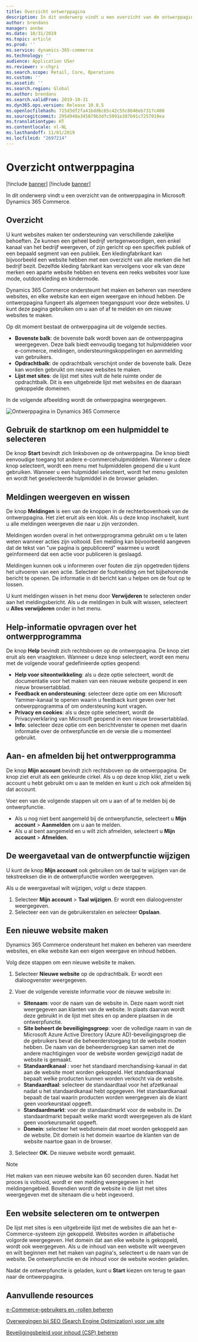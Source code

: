 ```yaml
---
title: Overzicht ontwerppagina
description: In dit onderwerp vindt u een overzicht van de ontwerppagina in Microsoft Dynamics 365 Commerce.
author: brendans
manager: annbe
ms.date: 10/31/2019
ms.topic: article
ms.prod: ''
ms.service: dynamics-365-commerce
ms.technology: ''
audience: Application USer
ms.reviewer: v-chgri
ms.search.scope: Retail, Core, Operations
ms.custom: ''
ms.assetid: ''
ms.search.region: Global
ms.author: brendans
ms.search.validFrom: 2019-10-31
ms.dyn365.ops.version: Release 10.0.5
ms.openlocfilehash: 715d3df2fa41bdd6c65c42c55c8646eb7317c400
ms.sourcegitcommit: 295d940a345879b3dfc5991e387b91c7257019ea
ms.translationtype: HT
ms.contentlocale: nl-NL
ms.lasthandoff: 11/01/2019
ms.locfileid: "2697214"
---
```

# <a name="authoring-page-overview"></a>Overzicht ontwerppagina

 [!include [banner](includes/preview-banner.md)] 
 [!include [banner](includes/banner.md)]

In dit onderwerp vindt u een overzicht van de ontwerppagina in Microsoft Dynamics 365 Commerce.

## <a name="overview"></a>Overzicht

U kunt websites maken ter ondersteuning van verschillende zakelijke behoeften. Ze kunnen een geheel bedrijf vertegenwoordigen, een enkel kanaal van het bedrijf weergeven, of zijn gericht op een specifiek publiek of een bepaald segment van een publiek. Een kledingfabrikant kan bijvoorbeeld een website hebben met een overzicht van alle merken die het bedrijf bezit. Dezelfde kleding fabrikant kan vervolgens voor elk van deze merken een aparte website hebben en tevens een reeks websites voor luxe mode, outdoorkleding en kindermode.

Dynamics 365 Commerce ondersteunt het maken en beheren van meerdere websites, en elke website kan een eigen weergave en inhoud hebben. De ontwerppagina fungeert als algemeen toegangspunt voor deze websites. U kunt deze pagina gebruiken om u aan of af te melden en om nieuwe websites te maken.

Op dit moment bestaat de ontwerppagina uit de volgende secties.

- **Bovenste balk**: de bovenste balk wordt boven aan de ontwerppagina weergegeven. Deze balk biedt eenvoudig toegang tot hulpmiddelen voor e-commerce, meldingen, ondersteuningskoppelingen en aanmelding van gebruikers.
- **Opdrachtbalk**: de opdrachtbalk verschijnt onder de bovenste balk. Deze kan worden gebruikt om nieuwe websites te maken.
- **Lijst met sites**: de lijst met sites vult de hele ruimte onder de opdrachtbalk. Dit is een uitgebreide lijst met websites en de daaraan gekoppelde domeinen.

In de volgende afbeelding wordt de ontwerppagina weergegeven.

![Ontwerppagina in Dynamics 365 Commerce](../commerce/media/authoring_tools_01.png)

## <a name="use-the-home-button-to-select-a-tool"></a>Gebruik de startknop om een hulpmiddel te selecteren

De knop **Start** bevindt zich linksboven op de ontwerppagina. De knop biedt eenvoudige toegang tot andere e-commercehulpmiddelen. Wanneer u deze knop selecteert, wordt een menu met hulpmiddelen geopend die u kunt gebruiken. Wanneer u een hulpmiddel selecteert, wordt het menu gesloten en wordt het geselecteerde hulpmiddel in de browser geladen.

## <a name="view-and-clear-notifications"></a>Meldingen weergeven en wissen

De knop **Meldingen** is een van de knoppen in de rechterbovenhoek van de ontwerppagina. Het ziet eruit als een klok. Als u deze knop inschakelt, kunt u alle meldingen weergeven die naar u zijn verzonden.

Meldingen worden overal in het ontwerpprogramma gebruikt om u te laten weten wanneer acties zijn voltooid. Een melding kan bijvoorbeeld aangeven dat de tekst van "uw pagina is gepubliceerd" waarmee u wordt geïnformeerd dat een actie voor publiceren is geslaagd.

Meldingen kunnen ook u informeren over fouten die zijn opgetreden tijdens het uitvoeren van een actie. Selecteer de foutmelding om het bijbehorende bericht te openen. De informatie in dit bericht kan u helpen om de fout op te lossen.

U kunt meldingen wissen in het menu door **Verwijderen** te selecteren onder aan het meldingsbericht. Als u de meldingen in bulk wilt wissen, selecteert u **Alles verwijderen** onder in het menu.

## <a name="get-help-with-the-authoring-tool"></a>Help-informatie opvragen over het ontwerpprogramma

De knop **Help** bevindt zich rechtsboven op de ontwerppagina. De knop ziet eruit als een vraagteken. Wanneer u deze knop selecteert, wordt een menu met de volgende vooraf gedefinieerde opties geopend:

- **Help voor siteontwikkeling**: als u deze optie selecteert, wordt de documentatie voor het maken van een nieuwe website geopend in een nieuw browsertabblad.
- **Feedback en ondersteuning**: selecteer deze optie om een Microsoft Yammer-kanaal te openen waarin u feedback kunt geven over het ontwerpprogramma of om ondersteuning kunt vragen.
- **Privacy en cookies**: als u deze optie selecteert, wordt de Privacyverklaring van Microsoft geopend in een nieuw browsertabblad.
- **Info**: selecteer deze optie om een berichtvenster te openen met daarin informatie over de ontwerpfunctie en de versie die u momenteel gebruikt.

## <a name="sign-in-to-and-out-of-the-authoring-tool"></a>Aan- en afmelden bij het ontwerpprogramma

De knop **Mijn account** bevindt zich rechtsboven op de ontwerppagina. De knop ziet eruit als een gekleurde cirkel. Als u op deze knop klikt, ziet u welk account u hebt gebruikt om u aan te melden en kunt u zich ook afmelden bij dat account.

Voer een van de volgende stappen uit om u aan of af te melden bij de ontwerpfunctie.

- Als u nog niet bent aangemeld bij de ontwerpfunctie, selecteert u **Mijn account** \> **Aanmelden** om u aan te melden.
- Als u al bent aangemeld en u wilt zich afmelden, selecteert u **Mijn account** \> **Afmelden**.

## <a name="change-the-display-language-of-the-authoring-tool"></a>De weergavetaal van de ontwerpfunctie wijzigen

U kunt de knop **Mijn account** ook gebruiken om de taal te wijzigen van de tekstreeksen die in de ontwerpfunctie worden weergegeven.

Als u de weergavetaal wilt wijzigen, volgt u deze stappen.

1. Selecteer **Mijn account** \> **Taal wijzigen**. Er wordt een dialoogvenster weergegeven.
1. Selecteer een van de gebruikerstalen en selecteer **Opslaan**.

## <a name="create-a-new-website"></a>Een nieuwe website maken

Dynamics 365 Commerce ondersteunt het maken en beheren van meerdere websites, en elke website kan een eigen weergave en inhoud hebben.

Volg deze stappen om een nieuwe website te maken.

1. Selecteer **Nieuwe website** op de opdrachtbalk. Er wordt een dialoogvenster weergegeven.
2. Voer de volgende vereiste informatie voor de nieuwe website in:

    - **Sitenaam**: voor de naam van de website in. Deze naam wordt niet weergegeven aan klanten van de website. In plaats daarvan wordt deze gebruikt in de lijst met sites en op andere plaatsen in de ontwerpfunctie.
    - **Site beheert de beveiligingsgroep**: voer de volledige naam in van de Microsoft Azure Active Directory (Azure AD)-beveiligingsgroep die de gebruikers bevat die beheerderstoegang tot de website moeten hebben. De naam van de beheerdersgroep kan samen met de andere machtigingen voor de website worden gewijzigd nadat de website is gemaakt.
    - **Standaardkanaal** : voer het standaard merchandising-kanaal in dat aan de website moet worden gekoppeld. Het standaardkanaal bepaalt welke producten kunnen worden verkocht via de website.
    - **Standaardtaal**: selecteer de standaardtaal voor het afzetkanaal nadat u het standaardkanaal hebt opgegeven. Het standaardkanaal bepaalt de taal waarin producten worden weergegeven als de klant geen voorkeurstaal opgeeft.
    - **Standaardmarkt**: voer de standaardmarkt voor de website in. De standaardmarkt bepaalt welke markt wordt weergegeven als de klant geen voorkeursmarkt opgeeft.
    - **Domein**: selecteer het webdomein dat moet worden gekoppeld aan de website. Dit domein is het domein waartoe de klanten van de website naartoe gaan in de browser.

1. Selecteer **OK**. De nieuwe website wordt gemaakt.

> [!NOTE]
> Het maken van een nieuwe website kan 60 seconden duren. Nadat het proces is voltooid, wordt er een melding weergegeven in het meldingengebied. Bovendien wordt de website in de lijst met sites weergegeven met de sitenaam die u hebt ingevoerd.

## <a name="select-a-website-to-author"></a>Een website selecteren om te ontwerpen

De lijst met sites is een uitgebreide lijst met de websites die aan het e-Commerce-systeem zijn gekoppeld. Websites worden in alfabetische volgorde weergegeven. Het domein dat aan elke website is gekoppeld, wordt ook weergegeven. Als u de inhoud van een website wilt weergeven en wilt beginnen met het maken van pagina's, selecteert u de naam van de website. De ontwerpfunctie en de inhoud voor de website worden geladen.

Nadat de ontwerpfunctie is geladen, kunt u **Start** kiezen om terug te gaan naar de ontwerppagina.

## <a name="additional-resources"></a>Aanvullende resources

[e-Commerce-gebruikers en -rollen beheren](manage-ecommerce-users-roles.md)

[Overwegingen bij SEO (Search Engine Optimization) voor uw site](search-engine-optimization-considerations.md)

[Beveiligingsbeleid voor inhoud (CSP) beheren](manage-csp.md)
